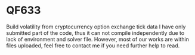 # QF633
Build volatility from cryptocurrency option exchange tick data
I have only submitted part of the code, thus it can not compile independently due to lack of environment and solver file.
However, most of our works are within files uploaded, feel free to contact me if you need further help to read.
